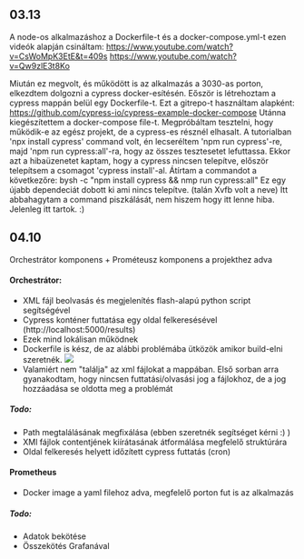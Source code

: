 ## 03.13
A node-os alkalmazáshoz a Dockerfile-t és a docker-compose.yml-t ezen videók alapján csináltam:
  https://www.youtube.com/watch?v=CsWoMpK3EtE&t=409s
  https://www.youtube.com/watch?v=Qw9zlE3t8Ko
  
Miután ez megvolt, és működött is az alkalmazás a 3030-as porton, elkezdtem dolgozni a cypress docker-esítésén.
Eőször is létrehoztam a cypress mappán belül egy Dockerfile-t. Ezt a gitrepo-t használtam alapként: https://github.com/cypress-io/cypress-example-docker-compose
Utánna kiegészítettem a docker-compose file-t.
Megpróbáltam tesztelni, hogy működik-e az egész projekt, de a cypress-es résznél elhasalt.
A tutorialban 'npx install cypress' command volt, én lecseréltem 'npm run cypress'-re, majd 'npm run cypress:all'-ra, hogy az összes tesztesetet lefuttassa.
Ekkor azt a hibaüzenetet kaptam, hogy a cypress nincsen telepítve, először telepítsem a csomagot 'cypress install'-al.
Átírtam a commandot a következőre: bysh -c "npm install cypress && nmp run cypress:all"
Ez egy újabb dependeciát dobott ki ami nincs telepítve. (talán Xvfb volt a neve) Itt abbahagytam a command piszkálását, nem hiszem hogy itt lenne  hiba.
Jelenleg itt tartok. :)

## 04.10
Orchestrátor komponens + Prométeusz komponens a projekthez adva
#### Orchestrátor:
- XML fájl beolvasás és megjelenítés flash-alapú python script segítségével
- Cypress konténer futtatása egy oldal felkeresésével (http://localhost:5000/results)
- Ezek mind lokálisan működnek
- Dockerfile is kész, de az alábbi problémába ütközök amikor build-elni szeretnék.
![](docker_error.png)
- Valamiért nem "találja" az xml fájlokat a mappában. Első sorban arra gyanakodtam, hogy nincsen futtatási/olvasási jog a fájlokhoz, de a jog hozzáadása se oldotta meg a problémát

##### Todo:
- Path megtalálásának megfixálása (ebben szeretnék segítséget kérni :) )
- XMl fájlok contentjének kiírátasának átformálása megfelelő struktúrára
- Oldal felkeresés helyett időzített cypress futtatás (cron)

#### Prometheus
- Docker image a yaml filehoz adva, megfelelő porton fut is az alkalmazás

##### Todo:
- Adatok bekötése
- Összekötés Grafanával
